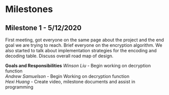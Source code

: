 # Milestones
## Milestone 1 - 5/12/2020

First meeting, got everyone on the same page about the project and the end goal we are trying to reach. Brief everyone on the encryption algorithm. We also started to talk about implementation strategies for the encoding and decoding table. Discuss overall road map of design.

**Goals and Responsibilities**
*Winson Liu* - Begin working on decryption function  
*Andrew Samuelson* - Begin Working on decryption function  
*Hexi Huang* - Create video, milestone documents and assist in programming 

